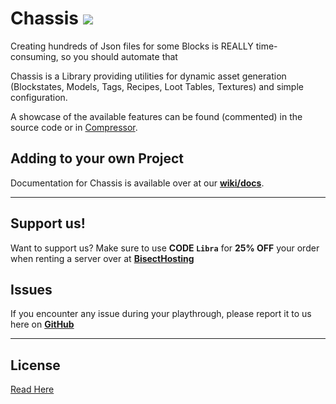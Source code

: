# Chassis <a href=https://www.curseforge.com/minecraft/mc-mods/chassis> <img src="http://cf.way2muchnoise.eu/596615.svg"> </a>

Creating hundreds of Json files for some Blocks is REALLY time-consuming, so you should automate that

Chassis is a Library providing utilities for dynamic asset generation (Blockstates, Models, Tags, Recipes, Loot Tables,
Textures) and simple configuration.

A showcase of the available features can be found (commented) in the source code or
in [Compressor](https://www.curseforge.com/minecraft/mc-mods/compressor).

## Adding to your own Project

Documentation for Chassis is available over at our [**wiki/docs**](https://evergoodteam.github.io/docs/chassis).

***

## Support us!

Want to support us? Make sure to use **CODE `Libra`** for **25% OFF** your order when renting a server over at **[
BisectHosting](https://www.bisecthosting.com/Libra)**

## Issues

If you encounter any issue during your playthrough, please report it to us here on **[
GitHub](https://github.com/EvergoodTeam/Chassis/issues)**

***

## License

[Read Here](https://github.com/EvergoodTeam/Chassis/blob/main/LICENSE)
